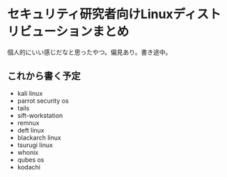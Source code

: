 # セキュリティ研究者向けLinuxディストリビューションまとめ
個人的にいい感じだなと思ったやつ。偏見あり。書き途中。

## これから書く予定
- kali linux
- parrot security os
- tails
- sift-workstation
- remnux
- deft linux
- blackarch linux
- tsurugi linux
- whonix
- qubes os
- kodachi
